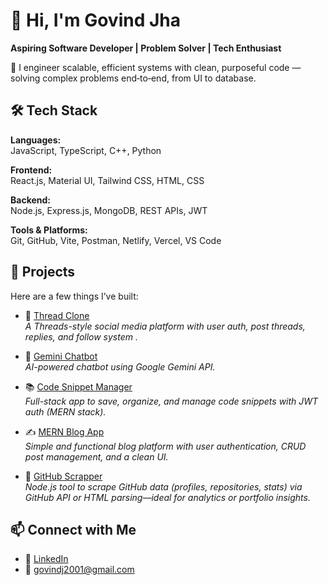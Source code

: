 # 👋 Hi, I'm Govind Jha

**Aspiring Software Developer | Problem Solver | Tech Enthusiast**

🔧 I engineer scalable, efficient systems with clean, purposeful code — solving complex problems end‑to‑end, from UI to database.


## 🛠️ Tech Stack

**Languages:**  
JavaScript, TypeScript, C++, Python

**Frontend:**  
React.js, Material UI, Tailwind CSS, HTML, CSS

**Backend:**  
Node.js, Express.js, MongoDB, REST APIs, JWT

**Tools & Platforms:**  
Git, GitHub, Vite, Postman, Netlify, Vercel, VS Code



## 🚀 Projects

Here are a few things I’ve built:

- 🧵 [Thread Clone](https://github.com/GovindJha01/Thread-clone)  
  *A Threads-style social media platform with user auth, post threads, replies, and follow system .*

- 💬 [Gemini Chatbot](https://github.com/GovindJha01/gemini-chatbot)  
  *AI-powered chatbot using Google Gemini API.*

- 📚 [Code Snippet Manager](https://github.com/GovindJha01/code-snippet-manager)  
  *Full-stack app to save, organize, and manage code snippets with JWT auth (MERN stack).*

- ✍️ [MERN Blog App](https://github.com/GovindJha01/Mern-blog-application)  
  *Simple and functional blog platform with user authentication, CRUD post management, and a clean UI.*

- 🤖 [GitHub Scrapper](https://github.com/GovindJha01/GitHub-Scrapper)  
  *Node.js tool to scrape GitHub data (profiles, repositories, stats) via GitHub API or HTML parsing—ideal for analytics or portfolio insights.*


## 📫 Connect with Me

- 💼 [LinkedIn](https://www.linkedin.com/in/govind-jha-81aba2223/)
- 📧 govindj2001@gmail.com


